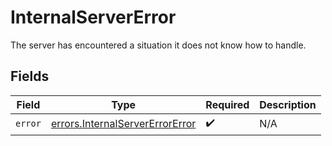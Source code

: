 # InternalServerError

The server has encountered a situation it does not know how to handle.


## Fields

| Field                                                                              | Type                                                                               | Required                                                                           | Description                                                                        |
| ---------------------------------------------------------------------------------- | ---------------------------------------------------------------------------------- | ---------------------------------------------------------------------------------- | ---------------------------------------------------------------------------------- |
| `error`                                                                            | [errors.InternalServerErrorError](../../models/errors/internalservererrorerror.md) | :heavy_check_mark:                                                                 | N/A                                                                                |